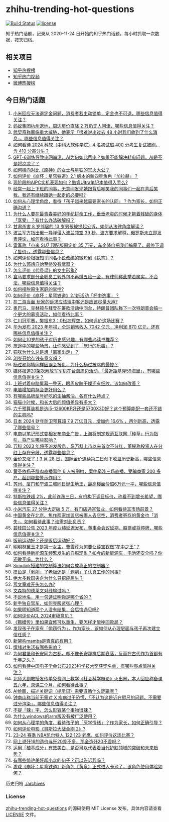 # zhihu-trending-hot-questions

[![Build Status](https://github.com/justjavac/zhihu-trending-hot-questions/workflows/ci/badge.svg?branch=master)](https://github.com/justjavac/zhihu-trending-hot-questions/actions)
[![license](https://img.shields.io/github/license/justjavac/zhihu-trending-hot-questions)](https://github.com/justjavac/zhihu-trending-hot-questions/blob/master/LICENSE)

知乎热门话题，记录从 2020-11-24
日开始的知乎热门话题。每小时抓取一次数据，按天[归档](./archives)。

## 相关项目

- [知乎热搜榜](https://github.com/justjavac/zhihu-trending-top-search)
- [知乎热门视频](https://github.com/justjavac/zhihu-trending-hot-video)
- [微博热搜榜](https://github.com/justjavac/weibo-trending-hot-search)

## 今日热门话题

<!-- BEGIN -->
<!-- 最后更新时间 Sat Mar 30 2024 05:09:58 GMT+0800 (China Standard Time) -->

1. [小米回应无法退定金问题，消费者若主动锁单，定金也不可退，哪些信息值得关注？](https://www.zhihu.com/question/650685822)
1. [蚂蚁集团杭州退地，周边房价直降 2 万仍无人问津，哪些信息值得关注？](https://www.zhihu.com/question/650628876)
1. [武契奇称面临重大威胁，他表示「很难说出过去 48 小时我们收到了什么消息」，哪些信息值得关注？](https://www.zhihu.com/question/650416697)
1. [如何看待 2024 科软（中科大软件学院）4 名初试超 400 分考生复试被刷，含 410 分高分生？](https://www.zhihu.com/question/650357745)
1. [GPT-6训练导致电网崩溃，AI为何如此费电？如果不能解决耗电问题，AI是不是将凉凉了？](https://www.zhihu.com/question/650498299)
1. [如何横向对比《原神》的女士与星铁的冥火大公？](https://www.zhihu.com/question/650716392)
1. [如何评价《崩坏：星穹铁道》2.1 版本的新四星角色「加拉赫」？](https://www.zhihu.com/question/650358156)
1. [现阶段的AIPC实机表现如何？酷睿Ultra笔记本值得入手么?](https://www.zhihu.com/question/648337534)
1. [经常一起上下班的同事，无意间发现她跟背后嘲笑我的同事们一起在背后笑我，我还有继续跟她一起走的必要吗?](https://www.zhihu.com/question/649695298)
1. [如何从心理学角度，看待「孩子越来越需要家长的认同」？作为家长，如何正确沟通？](https://www.zhihu.com/question/649386653)
1. [为什么人要在最青春美好的年纪拼命工作，垂垂老矣的时候才拖着残破的身体「享受」？有什么办法破解吗？](https://www.zhihu.com/question/650272715)
1. [甘肃杀害 8 岁邻居的 13 岁男孩被提起公诉，如何从法律角度解读？](https://www.zhihu.com/question/650778898)
1. [波兰军方指出俄一导弹侵入波兰领空 39 秒，波方要求解释，俄罗斯未立即发表评论，如何看待此事？](https://www.zhihu.com/question/650028063)
1. [雷军称「小米 SU7 顶配版原定价 35 万元，车企降价把我们搞蒙了，最终下调了售价」，透露哪些信息？](https://www.zhihu.com/question/650630572)
1. [如何评价根据知乎同名小说改编的微短剧《执笔》？](https://www.zhihu.com/question/649806296)
1. [为什么郭靖自始至终没有武器？](https://www.zhihu.com/question/301685207)
1. [怎么评价《代号鸢》的女主形象?](https://www.zhihu.com/question/602629413)
1. [盒马要求部分全职员工转外包不再缴五险一金，有律师称此举若属实，不合法，哪些信息值得关注？](https://www.zhihu.com/question/650735208)
1. [如何摆脱原生家庭的掌控?](https://www.zhihu.com/question/647931134)
1. [如何评价《崩坏：星穹铁道》2.1新活动「杯中逸事」？](https://www.zhihu.com/question/650666730)
1. [在二游当面 玩家的诉求应该理中客还是应该尽量大声?](https://www.zhihu.com/question/649825983)
1. [奥巴马、克林顿与拜登在筹款活动中同台，特朗普团队称下一次特朗普会搞一个更大的募资活动，如何看待此事？](https://www.zhihu.com/question/650733006)
1. [仁川冠军赛，樊振东3：0松岛辉空，如何评价这场比赛？](https://www.zhihu.com/question/650629204)
1. [华为发布 2023 年年报，全球销售收入 7042 亿元，净利润 870 亿元，还有哪些信息值得关注？](https://www.zhihu.com/question/650734515)
1. [如何让10岁的孩子对历史感兴趣，有哪些必读书推荐？](https://www.zhihu.com/question/650683749)
1. [旅途中的哪些场景，让你感受到了「旅行的乐趣」？](https://www.zhihu.com/question/649312096)
1. [猫咪为什么总是想「离家出走」？](https://www.zhihu.com/question/646471771)
1. [31岁开始存钱有意义吗？](https://www.zhihu.com/question/648560350)
1. [杨过和郭靖同样因误会报仇，为什么杨过被骂的最惨？](https://www.zhihu.com/question/650532207)
1. [媒体报道20架次解放军军机在台海周边活动，「最近距基隆59海里」，有哪些信息值得关注？](https://www.zhihu.com/question/650523766)
1. [上班对着电脑屏幕一整天，眼周皮肤干燥还有细纹，该如何改善？](https://www.zhihu.com/question/646339509)
1. [电脑增加内存会更好用么？](https://www.zhihu.com/question/649434357)
1. [有哪些品牌型号好吃的生抽酱油，各有什么特点？](https://www.zhihu.com/question/21393191)
1. [猫猫小时候，和长大后的颜值差异有多大？](https://www.zhihu.com/question/646471818)
1. [六千预算装机是选i5-12600KF好还是5700X3D好？这个预算能配一套还不错的主机吗?](https://www.zhihu.com/question/648175551)
1. [日本 2024 财年防卫预算超 7.9 万亿日元，增加约 16.6% ，再创新高，透露了哪些信号？](https://www.zhihu.com/question/650679540)
1. [电商以笔记形式变相发布商业广告，上海将制定规范互联网「种草」行为指引，将产生哪些影响？](https://www.zhihu.com/question/650714057)
1. [万科 2023 年将不派发股息，系万科上市以来首次不分红，董秘称投资人在分红上存在分歧，透露哪些信息？](https://www.zhihu.com/question/650683287)
1. [金价又涨了！3 月 28 日，国际金价连续第二日创下收盘历史新高，哪些信息值得关注？](https://www.zhihu.com/question/650683904)
1. [黄圣依杨子腊肉直播事件 6 人被刑拘，案件牵涉三场直播，受骗商家 200 多户，起到哪些警示作用？](https://www.zhihu.com/question/650629666)
1. [苏州、厦门和宁波三城同日诞生地王，最高楼面价超6万元一平，哪些信息值得关注？](https://www.zhihu.com/question/650628893)
1. [特斯拉跌超 2%，此前连涨三日，有机构下调目标价，称看不到增长希望，哪些信息值得关注？](https://www.zhihu.com/question/650630561)
1. [小米汽车 27 分钟大定破 5 万，有门店通宵营业，如何看待其市场前景？](https://www.zhihu.com/question/650630189)
1. [中国黄金在北京、焦作两家加盟店被曝人去店空，消费者寄存的黄金也「消失」，如何看待此事？谁需对此负责？](https://www.zhihu.com/question/650676710)
1. [碧桂园公告 2023 年度业绩延迟发布，董事会会议延期，股票或将停牌，哪些信息值得关注？](https://www.zhihu.com/question/650668790)
1. [饭前运动好？还是饭后运动好？](https://www.zhihu.com/question/650740621)
1. [明明林黛玉才是第一女主，曹雪芹为何要让薛宝钗做“花中之王”？](https://www.zhihu.com/question/650667708)
1. [如何看待新能源车频繁发生的自燃现象？如今的新能源车，电池还安全吗？你还敢买吗，为什么？](https://www.zhihu.com/question/646551076)
1. [Simulink搭建的控制算法如何变成真正的控制器？](https://www.zhihu.com/question/549016621)
1. [摸鱼是「剥削」了老板还是「剥削」了认真工作的同事?](https://www.zhihu.com/question/649420905)
1. [绝大多数国央企为什么只招应届生？](https://www.zhihu.com/question/649780480)
1. [写文章难开头怎么办?](https://www.zhihu.com/question/650148297)
1. [文森特的德莱文对线输过吗？](https://www.zhihu.com/question/649571733)
1. [不说地名，用一句诗证明你是哪个省的？](https://www.zhihu.com/question/650301032)
1. [新手独自驾车，如何克服紧张心理？](https://www.zhihu.com/question/650686162)
1. [如果明知道两个人没有结果，会后悔遇见吗?](https://www.zhihu.com/question/641140164)
1. [如何评价ACL 2024审稿意见？](https://www.zhihu.com/question/649933882)
1. [《甄嬛传》里如果宜修可以重生，要怎样才能挽回败局？](https://www.zhihu.com/question/345255488)
1. [发现孩子在家有「偷窃行为」，作为家长，该如何从心理层面与孩子再次建立信任感？](https://www.zhihu.com/question/650473116)
1. [新架构mamba是否真的有用？](https://www.zhihu.com/question/644452681)
1. [情绪对生活有哪些影响？](https://www.zhihu.com/question/650690398)
1. [为何君堡和长安同为古都，却不像长安那样后期衰落，反而在古代作为首都有千年之久？](https://www.zhihu.com/question/650512755)
1. [如何看待中国电子学会公布2023科学技术奖获奖名单，有哪些亮点值得关注？](https://www.zhihu.com/question/650638328)
1. [北师大副教授发传单免费网上教学《社会科学概论》火出圈，本人回应称备课五六年，录课三个月，如何看待此事？](https://www.zhihu.com/question/650552169)
1. [AI绘画，描述关键词（提示词）需要遵循什么逻辑呢？](https://www.zhihu.com/question/648154138)
1. [钟南山称当前无需对 X 疾病过于恐慌，「不认为这是近在咫尺的问题，不需要过分渲染」，哪些信息值得关注？](https://www.zhihu.com/question/650733253)
1. [不提「辣」字，怎么形容某个事物很辣？](https://www.zhihu.com/question/649692973)
1. [为什么windows的arm版没有被广泛使用？](https://www.zhihu.com/question/649792756)
1. [如何从心理学的角度，看待孩子的「厌学情绪」？作为家长，如何正确引导？](https://www.zhihu.com/question/650707994)
1. [如何评价电影《哥斯拉大战金刚 2》?](https://www.zhihu.com/question/647912336)
1. [23-24 赛季 NBA凯尔特人 122:123 老鹰，如何评价这场比赛？](https://www.zhihu.com/question/650659904)
1. [网上说歼16的造价与歼20差不多，那全造歼20不香吗？](https://www.zhihu.com/question/650502644)
1. [运用「植萃成分」有效美白，是否可以代表着当代护肤领域的突破和未来趋势？](https://www.zhihu.com/question/641774123)
1. [有哪些惊艳美好却小众的句子？可以告诉我吗？](https://www.zhihu.com/question/431397209)
1. [游戏《崩坏：星穹铁道》新角色【黄泉】正式进入卡池了，该角色使用体验如何？](https://www.zhihu.com/question/650380955)

<!-- END -->

历史归档 [./archives](./archives)

### License

[zhihu-trending-hot-questions](https://github.com/justjavac/zhihu-trending-hot-questions)
的源码使用 MIT License 发布。具体内容请查看 [LICENSE](./LICENSE) 文件。
